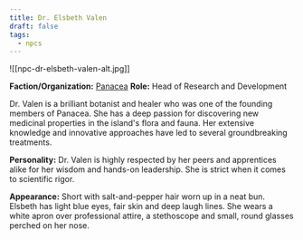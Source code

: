 ```yaml
---
title: Dr. Elsbeth Valen
draft: false
tags:
  - npcs
---
```

![[npc-dr-elsbeth-valen-alt.jpg]]

**Faction/Organization:** [Panacea](panacea.md)
**Role:** Head of Research and Development

Dr. Valen is a brilliant botanist and healer who was one of the founding members of Panacea. She has a deep passion for discovering new medicinal properties in the island's flora and fauna. Her extensive knowledge and innovative approaches have led to several groundbreaking treatments.

**Personality:** Dr. Valen is highly respected by her peers and apprentices alike for her wisdom and hands-on leadership. She is strict when it comes to scientific rigor.

**Appearance:** Short with salt-and-pepper hair worn up in a neat bun. Elsbeth has light blue eyes, fair skin and deep laugh lines. She wears a white apron over professional attire, a stethoscope and small, round glasses perched on her nose.